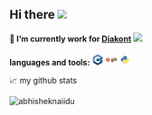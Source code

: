 ## Hi there <img src="https://media.giphy.com/media/hvRJCLFzcasrR4ia7z/giphy.gif" width="25px">
#### 🔭 I’m currently work for [Diakont](http://www.diakont.ru/home.html) <code><img height="30" src="http://www.diakont.ru/uploads/sitelogo/1525329517_1467369681_logo.png"></code> 
**languages and tools:** 
<code><img height="20" src="https://raw.githubusercontent.com/github/explore/80688e429a7d4ef2fca1e82350fe8e3517d3494d/topics/cpp/cpp.png"></code>
<code><img height="20" src="https://raw.githubusercontent.com/github/explore/80688e429a7d4ef2fca1e82350fe8e3517d3494d/topics/git/git.png"></code>
<code><img height="20" src="https://raw.githubusercontent.com/github/explore/80688e429a7d4ef2fca1e82350fe8e3517d3494d/topics/python/python.png"></code>
 

📈 my github stats

<p align="left"> <img src="https://github-readme-stats.vercel.app/api?username=SozonovAA&show_icons=true&theme=gotham" alt="abhisheknaiidu" />

<!--
**SozonovAA/SozonovAA** is a ✨ _special_ ✨ repository because its `README.md` (this file) appears on your GitHub profile.

Here are some ideas to get you started:

- 🔭 I’m currently working on ...
- 🌱 I’m currently learning ...
- 👯 I’m looking to collaborate on ...
- 🤔 I’m looking for help with ...
- 💬 Ask me about ...
- 📫 How to reach me: ...
- 😄 Pronouns: ...
- ⚡ Fun fact: ...
-->
